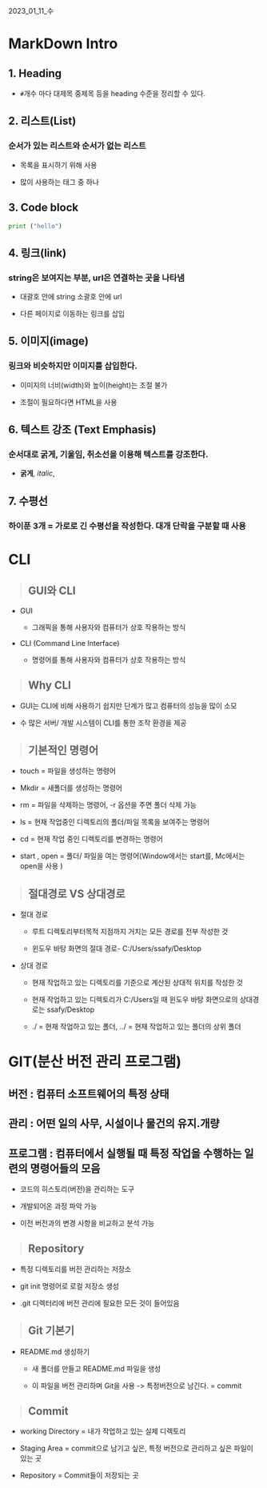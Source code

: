 2023_01_11_수

# MarkDown Intro

## 1. Heading

- `#`개수 마다 대제목 중제목 등을 heading 수준을 정리할 수 있다.

## 2. 리스트(List)

### 순서가 있는 리스트와 순서가 없는 리스트

- 목록을 표시하기 위해 사용

- 많이 사용하는 태그 중 하나

## 3. Code block

```python
print ("hello")
```

## 4. 링크(link)

### string은 보여지는 부분, url은 연결하는 곳을 나타냄

- 대괄호 안에 string 소괄호 안에 url

- 다른 페이지로 이동하는 링크를 삽입

## 5. 이미지(image)

### 링크와 비슷하지만 이미지를 삽입한다.

- 이미지의 너비(width)와 높이(height)는 조절 불가

- 조절이 필요하다면 HTML을 사용

## 6. 텍스트 강조 (Text Emphasis)

### 순서대로 굵게, 기울임, 취소선을 이용해 텍스트를 강조한다.

- **굵게**, *italic*,

## 7. 수평선

### 하이푼 3개 = 가로로 긴 수평선을 작성한다. 대개 단락을 구분할 때 사용

# CLI

> ## GUI와 CLI

- GUI
  
  - 그래픽을 통해 사용자와 컴퓨터가 상호 작용하는 방식

- CLI (Command Line Interface)
  
  - 명령어를 통해 사용자와 컴퓨터가 상호 작용하는 방식

> ## Why CLI

- GUI는 CLI에 비해 사용하기 쉽지만 단계가 많고 컴퓨터의 성능을 많이 소모

- 수 많은 서버/ 개발 시스템이 CLI를 통한 조작 환경을 제공

> ## 기본적인 명령어

- touch = 파일을 생성하는 명령어

- Mkdir = 새폴더를 생성하는 명령어

- rm = 파일을 삭제하는 명령어, -r 옵션을 주면 폴더 삭제 가능

- ls = 현재 작업중인 디렉토리의 폴더/파일 목록을 보여주는 명령어

- cd = 현재 작업 중인 디렉토리를 변경하는 명령어

- start , open = 폴더/ 파일을 여는 명령어(Window에서는 start를, Mc에서는 open을 사용 )

> ## 절대경로 VS 상대경로

- 절대 경로
  
  - 루트 디렉토리부터목적 지점까지 거치는 모든 경로를 전부 작성한 것
  
  - 윈도우 바탕 화면의 절대 경로- C:/Users/ssafy/Desktop

- 상대 경로
  
  - 현재 작업하고 있는 디렉토리를 기준으로 계산된 상대적 위치를 작성한 것
  
  - 현재 작업하고 있는 디렉토리가 C:/Users일 때 윈도우 바탕 화면으로의 상대경로는 ssafy/Desktop
  
  - ./ = 현재 작업하고 있는 폴더, ../ = 현재 작업하고 있는 폴더의 상위 폴더

# GIT(분산 버전 관리 프로그램)

## 버전 : 컴퓨터 소프트웨어의 특정 상태

## 관리 : 어떤 일의 사무, 시설이나 물건의 유지.개량

## 프로그램 : 컴퓨터에서 실행될 때 특정 작업을 수행하는 일련의 명령어들의 모음

- 코드의 히스토리(버전)을 관리하는 도구

- 개발되어온 과정 파악 가능

- 이전 버전과의 변경 사항을 비교하고 분석 가능

> ## Repository

- 특정 디렉토리를 버전 관리하는 저장소

- git init 명령어로 로컬 저장소 생성

- .git 디렉터리에 버전 관리에 필요한 모든 것이 들어있음

> ## Git 기본기

- README.md 생성하기
  
  - 새 폴더를 만들고 README.md 파일을 생성
  
  - 이 파일을 버전 관리하며 Git을 사용 -> 특정버전으로 남긴다. = commit

> ## Commit

- working Directory = 내가 작업하고 있는 실제 디렉토리

- Staging Area = commit으로 남기고 싶은, 특정 버전으로 관리하고 싶은 파일이 있는 곳

- Repository = Commit들이 저장되는 곳



> # 


